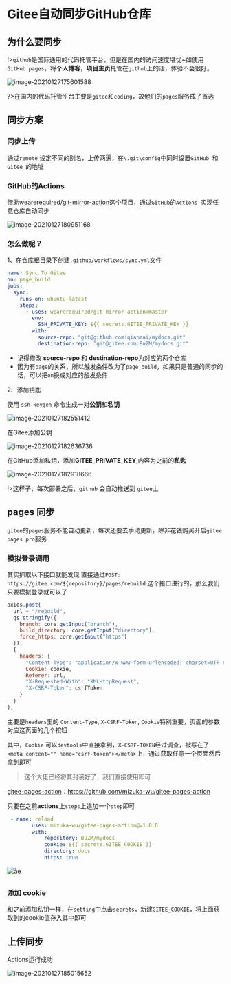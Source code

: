 # Gitee自动同步GitHub仓库

## 为什么要同步

!>`github`是国际通用的代码托管平台，但是在国内的访问速度堪忧~如使用` GitHub pages`，将**个人博客**，**项目主页**托管在`github`上的话，体验不会很好。

![image-20210127175601588](media/Gitee自动同步GitHub仓库.assets/image-20210127175601588.png)

?>在国内的代码托管平台主要是`gitee`和`coding`，故他们的`pages`服务成了首选

## 同步方案

### 同步上传

通过`remote` 设定不同的别名，上传两遍，在`\.git\config`中同时设置`GitHub `和`Gitee `的地址

### GitHub的Actions

借助[wearerequired/git-mirror-action](wearerequired/git-mirror-action)这个项目，通过`GitHub`的`Actions `实现任意仓库自动同步

![image-20210127180951168](media/Gitee自动同步GitHub仓库.assets/image-20210127180951168.png)

### 怎么做呢？

1、在仓库根目录下创建`.github/workflows/sync.yml`文件

```yaml
name: Sync To Gitee
on: page_build
jobs:
  sync:
    runs-on: ubuntu-latest
    steps:
      - uses: wearerequired/git-mirror-action@master
        env:
          SSH_PRIVATE_KEY: ${{ secrets.GITEE_PRIVATE_KEY }}
        with:
          source-repo: "git@github.com:qianzai/mydocs.git"
          destination-repo: "git@gitee.com:BuZM/mydocs.git"
```

- 记得修改 **source-repo** 和 **destination-repo**为对应的两个仓库
- 因为有`page`的关系，所以触发条件改为了`page_build`，如果只是普通的同步的话，可以把`on`换成对应的触发条件

2、添加钥匙

使用 `ssh-keygen` 命令生成一对**公钥**和**私钥**

![image-20210127182551412](media/Gitee自动同步GitHub仓库.assets/image-20210127182551412.png)

在Gitee添加公钥

![image-20210127182636736](media/Gitee自动同步GitHub仓库.assets/image-20210127182636736.png)

在GitHub添加私钥，添加**GITEE_PRIVATE_KEY**,内容为之前的**私匙**

![image-20210127182918666](media/Gitee自动同步GitHub仓库.assets/image-20210127182918666.png)

!>这样子，每次部署之后，`github` 会自动推送到 `gitee`上



## pages 同步

`gitee`的`pages`服务不能自动更新，每次还要去手动更新，除非花钱购买开启`gitee pages pro`服务

### 模拟登录调用

其实抓取以下接口就能发现 直接通过`POST: https://gitee.com/${repository}/pages/rebuild` 这个接口进行的，那么我们只要模拟登录就可以了

```js
axios.post(
  url + "/rebuild",
  qs.stringify({
    branch: core.getInput("branch"),
    build_directory: core.getInput("directory"),
    force_https: core.getInput("https")
  }),
  {
    headers: {
      "Content-Type": "application/x-www-form-urlencoded; charset=UTF-8",
      Cookie: cookie,
      Referer: url,
      "X-Requested-With": "XMLHttpRequest",
      "X-CSRF-Token": csrfToken
    }
  }
);
```

主要是`headers`里的 `Content-Type`, `X-CSRF-Token`, `Cookie`特别重要，页面的参数对应这页面的几个按钮

其中，`Cookie` 可以`devtools`中直接拿到，`X-CSRF-TOKEN`经过调查，被写在了`<meta content="" name="csrf-token"></meta>`上，通过获取任意一个页面然后拿到即可

> 这个大佬已经将其封装好了，我们直接使用即可

[gitee-pages-action](https://github.com/mizuka-wu/gitee-pages-action)：https://github.com/mizuka-wu/gitee-pages-action

只要在之前**actions**上`steps`上追加一个`step`即可

```yaml
 - name: reload
        uses: mizuka-wu/gitee-pages-action@v1.0.0
        with:
            repository: BuZM/mydocs
            cookie: ${{ secrets.GITEE_COOKIE }} 
            directory: docs
            https: true
```

![åè](media/Gitee自动同步GitHub仓库.assets/get-cookie-steps.png)



### 添加 cookie

和之前添加私钥一样，在`setting`中点击`secrets`，新建`GITEE_COOKIE`，将上面获取到的cookie值存入其中即可

## 上传同步

Actions运行成功

![image-20210127185015652](media/Gitee自动同步GitHub仓库.assets/image-20210127185015652.png)